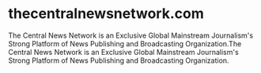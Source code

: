 # thecentralnewsnetwork.com
The Central News Network is an Exclusive Global Mainstream Journalism's Strong Platform of News Publishing and Broadcasting Organization.The Central News Network is an Exclusive Global Mainstream Journalism's Strong Platform of News Publishing and Broadcasting Organization.
